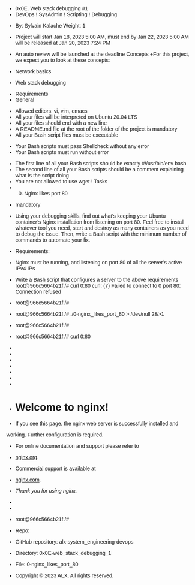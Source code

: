 + 0x0E. Web stack debugging #1
+ DevOps
! SysAdmin
! Scripting
! Debugging
- By: Sylvain Kalache
 Weight: 1
+ Project will start Jan 18, 2023 5:00 AM, must end by Jan 22, 2023 5:00 AM
 will be released at Jan 20, 2023 7:24 PM
+ An auto review will be launched at the deadline
Concepts
+For this project, we expect you to look at these concepts:

+ Network basics
+ Web stack debugging


- Requirements
- General
+ Allowed editors: vi, vim, emacs
+ All your files will be interpreted on Ubuntu 20.04 LTS
+ All your files should end with a new line
+ A README.md file at the root of the folder of the project is mandatory
+ All your Bash script files must be executable
- Your Bash scripts must pass Shellcheck without any error
- Your Bash scripts must run without error
+ The first line of all your Bash scripts should be exactly #!/usr/bin/env bash
+ The second line of all your Bash scripts should be a comment explaining what is the script doing
+ You are not allowed to use wget
! Tasks
+ 0. Nginx likes port 80
- mandatory
+ Using your debugging skills, find out what’s keeping your Ubuntu container’s Nginx installation from listening on port 80. Feel free to install whatever tool you need, start and destroy as many containers as you need to debug the issue. Then, write a Bash script with the minimum number of commands to automate your fix.

+ Requirements:

+ Nginx must be running, and listening on port 80 of all the server’s active IPv4 IPs
+ Write a Bash script that configures a server to the above requirements
root@966c5664b21f:/# curl 0:80
curl: (7) Failed to connect to 0 port 80: Connection refused
+ root@966c5664b21f:/#
+ root@966c5664b21f:/# ./0-nginx_likes_port_80 > /dev/null 2&>1
+ root@966c5664b21f:/#
+ root@966c5664b21f:/# curl 0:80
- <!DOCTYPE html>
- <html>
- <head>
- <title>Welcome to nginx!</title>
- <style>
    body {
        width: 35em;
        margin: 0 auto;
        font-family: Tahoma, Verdana, Arial, sans-serif;
    }
- </style>
- </head>
- <body>
- <h1>Welcome to nginx!</h1>
- <p>If you see this page, the nginx web server is successfully installed and
working. Further configuration is required.</p>

- <p>For online documentation and support please refer to
- <a href="http://nginx.org/">nginx.org</a>.<br/>
+ Commercial support is available at
- <a href="http://nginx.com/">nginx.com</a>.</p>

- <p><em>Thank you for using nginx.</em></p>
- </body>
- </html>
+ root@966c5664b21f:/#
+ Repo:

+ GitHub repository: alx-system_engineering-devops
+ Directory: 0x0E-web_stack_debugging_1
+ File: 0-nginx_likes_port_80
  
+ Copyright © 2023 ALX, All rights reserved.

